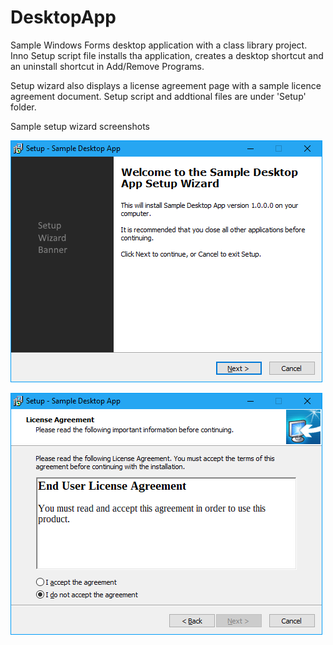 # DesktopApp
Sample Windows Forms desktop application with a class library project. Inno Setup script file installs tha application, creates a desktop shortcut and an uninstall shortcut in Add/Remove Programs.

Setup wizard also displays a license agreement page with a sample licence agreement document. Setup script and addtional files are under 'Setup' folder.

Sample setup wizard screenshots

![Sample setup wizard screenshot](Docs/first_page.png)

![Sample EULA wizard page](Docs/eula_page.png)
